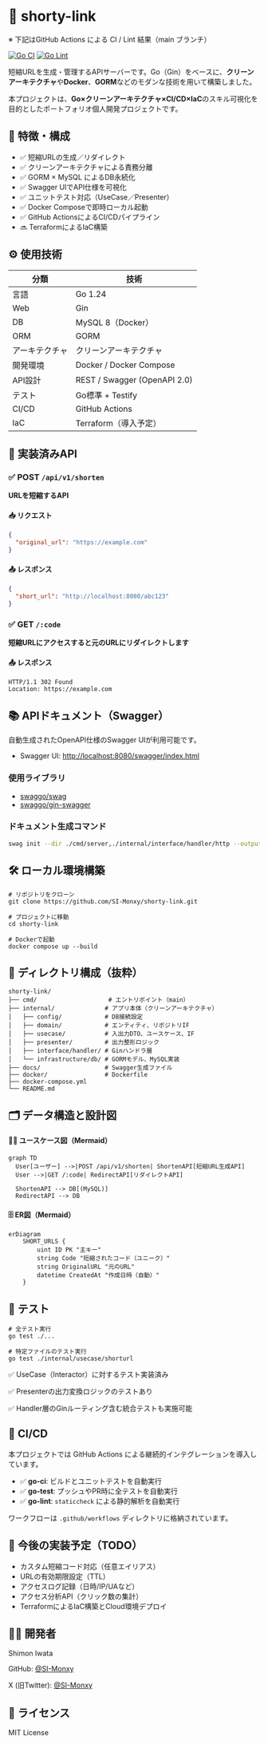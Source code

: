# 🔗 shorty-link
※ 下記はGitHub Actions による CI / Lint 結果（main ブランチ）

[![Go CI](https://github.com/SI-Monxy/shorty-link/actions/workflows/go-ci.yml/badge.svg)](https://github.com/SI-Monxy/shorty-link/actions/workflows/go-ci.yml)
[![Go Lint](https://github.com/SI-Monxy/shorty-link/actions/workflows/go-lint.yml/badge.svg)](https://github.com/SI-Monxy/shorty-link/actions/workflows/go-lint.yml)

短縮URLを生成・管理するAPIサーバーです。Go（Gin）をベースに、**クリーンアーキテクチャ**や**Docker**、**GORM**などのモダンな技術を用いて構築しました。

本プロジェクトは、**Go×クリーンアーキテクチャ×CI/CD×IaC**のスキル可視化を目的としたポートフォリオ個人開発プロジェクトです。

## 🚀 特徴・構成

- ✅ 短縮URLの生成／リダイレクト
- ✅ クリーンアーキテクチャによる責務分離
- ✅ GORM × MySQL によるDB永続化
- ✅ Swagger UIでAPI仕様を可視化
- ✅ ユニットテスト対応（UseCase／Presenter）
- ✅ Docker Composeで即時ローカル起動
- ✅ GitHub ActionsによるCI/CDパイプライン
- 🔜 TerraformによるIaC構築

## ⚙️ 使用技術

| 分類         | 技術                           |
|--------------|--------------------------------|
| 言語         | Go 1.24                        |
| Web          | Gin                            |
| DB           | MySQL 8（Docker）              |
| ORM          | GORM                           |
| アーキテクチャ | クリーンアーキテクチャ         |
| 開発環境     | Docker / Docker Compose        |
| API設計      | REST / Swagger (OpenAPI 2.0)   |
| テスト       | Go標準 + Testify               |
| CI/CD        | GitHub Actions     |
| IaC          | Terraform（導入予定）          |


## 🧪 実装済みAPI

### ✅ POST `/api/v1/shorten`

**URLを短縮するAPI**

#### 📥 リクエスト
```json
{
  "original_url": "https://example.com"
}
```

#### 📤 レスポンス
``` json
{
  "short_url": "http://localhost:8080/abc123"
}
```

### ✅ GET `/:code`

**短縮URLにアクセスすると元のURLにリダイレクトします**

#### 📤 レスポンス
```
HTTP/1.1 302 Found
Location: https://example.com
```

## 📚 APIドキュメント（Swagger）

自動生成されたOpenAPI仕様のSwagger UIが利用可能です。

- Swagger UI: [http://localhost:8080/swagger/index.html](http://localhost:8080/swagger/index.html)

### 使用ライブラリ

- [swaggo/swag](https://github.com/swaggo/swag)
- [swaggo/gin-swagger](https://github.com/swaggo/gin-swagger)

### ドキュメント生成コマンド

```bash
swag init --dir ./cmd/server,./internal/interface/handler/http --output ./docs --parseDependency --parseInternal
```



## 🛠 ローカル環境構築
```
# リポジトリをクローン
git clone https://github.com/SI-Monxy/shorty-link.git

# プロジェクトに移動
cd shorty-link

# Dockerで起動
docker compose up --build
```


## 📁 ディレクトリ構成（抜粋）
```
shorty-link/
├── cmd/                    # エントリポイント（main）
├── internal/              # アプリ本体（クリーンアーキテクチャ）
│   ├── config/            # DB接続設定
│   ├── domain/            # エンティティ、リポジトリIF
│   ├── usecase/           # 入出力DTO、ユースケース、IF
│   ├── presenter/         # 出力整形ロジック
│   ├── interface/handler/ # Ginハンドラ層
│   └── infrastructure/db/ # GORMモデル、MySQL実装
├── docs/                  # Swagger生成ファイル
├── docker/                # Dockerfile
├── docker-compose.yml
└── README.md
```

## 🗂 データ構造と設計図
#### 🧑‍🏫 ユースケース図（Mermaid）
```mermaid
graph TD
  User[ユーザー] -->|POST /api/v1/shorten| ShortenAPI[短縮URL生成API]
  User -->|GET /:code| RedirectAPI[リダイレクトAPI]

  ShortenAPI --> DB[(MySQL)]
  RedirectAPI --> DB
```

#### 🗄 ER図（Mermaid）
```mermaid
erDiagram
    SHORT_URLS {
        uint ID PK "主キー"
        string Code "短縮されたコード（ユニーク）"
        string OriginalURL "元のURL"
        datetime CreatedAt "作成日時（自動）"
    }
```

## 🧪 テスト
```
# 全テスト実行
go test ./...

# 特定ファイルのテスト実行
go test ./internal/usecase/shorturl
```

✅ UseCase（Interactor）に対するテスト実装済み

✅ Presenterの出力変換ロジックのテストあり

✅ Handler層のGinルーティング含む統合テストも実施可能

## 🔁 CI/CD

本プロジェクトでは GitHub Actions による継続的インテグレーションを導入しています。

- ✅ **go-ci**: ビルドとユニットテストを自動実行
- ✅ **go-test**: プッシュやPR時に全テストを自動実行
- ✅ **go-lint**: `staticcheck` による静的解析を自動実行

ワークフローは `.github/workflows` ディレクトリに格納されています。

## 🧪 今後の実装予定（TODO）
- カスタム短縮コード対応（任意エイリアス）
- URLの有効期限設定（TTL）
- アクセスログ記録（日時/IP/UAなど）
- アクセス分析API（クリック数の集計）
- TerraformによるIaC構築とCloud環境デプロイ


## 🧑‍💻 開発者
Shimon Iwata

GitHub: [@SI-Monxy](https://github.com/SI-Monxy)

X (旧Twitter): [@SI-Monxy](https://x.com/SI_Monxy)

## 📄 ライセンス
MIT License
